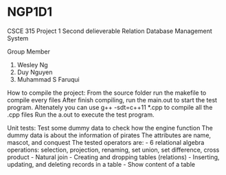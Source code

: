 # NGP1D1
CSCE 315 Project 1 Second delieverable
Relation Database Management System

Group Member

1. Wesley Ng
2. Duy Nguyen
3. Muhammad S Faruqui

How to compile the project:
From the source folder run the makefile to compile every files
After finish compiling, run the main.out to start the test program.
Altenately you can use g++ -sdt=c++11 *.cpp to compile all the .cpp files
Run the a.out to execute the test program.

Unit tests:
Test some dummy data to check how the engine function
The dummy data is about the information of pirates
The attributes are name, mascot, and conquest
The tested operators are: 
	- 6 relational algebra operations: selection, projection, renaming, set union, set difference, cross product
	- Natural join
	- Creating and dropping tables (relations)
	- Inserting, updating, and deleting records in a table
	- Show content of a table
